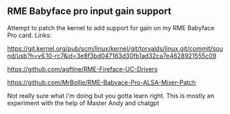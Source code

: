 ## RME Babyface pro input gain support

Attempt to patch the kernel to add support for gain on my RME Babyface Pro card. 
Links:

https://git.kernel.org/pub/scm/linux/kernel/git/torvalds/linux.git/commit/sound/usb?h=v6.10-rc7&id=3e8f3bd047163d30fb1ad32ca7e4628921555c09

https://github.com/agfline/RME-Fireface-UC-Drivers

https://github.com/MrBollie/RME-Babyace-Pro-ALSA-Mixer-Patch

Not really sure what i'm doing but you gotta learn right. This is mostly an experiment with the help of Master Andy and chatgpt
